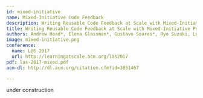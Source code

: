 ```yaml
---
id: mixed-initiative
name: Mixed-Initiative Code Feedback
description: Writing Reusable Code Feedback at Scale with Mixed-Initiative Program Synthesis
title: Writing Reusable Code Feedback at Scale with Mixed-Initiative Program Synthesis
authors: Andrew Head*, Elena Glassman*, Gustavo Soares*, Ryo Suzuki, Lucas Figueredo, Loris D’Antoni, Bjoern Hartmann (* equally contributed)
image: mixed-initiative.png
conference:
  name: L@S 2017
  url: http://learningatscale.acm.org/las2017
pdf: las-2017-mixed.pdf
acm-dl: http://dl.acm.org/citation.cfm?id=3051467

---
```


under construction